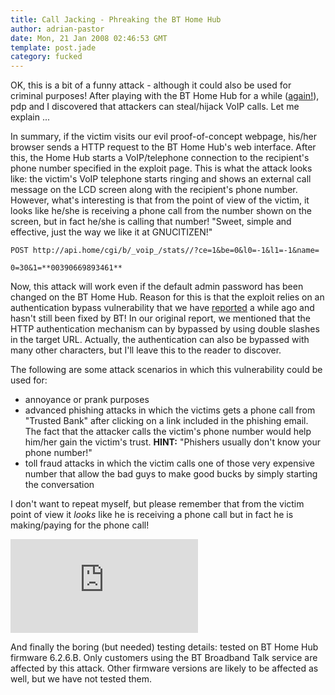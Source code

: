 ```yaml
---
title: Call Jacking - Phreaking the BT Home Hub
author: adrian-pastor
date: Mon, 21 Jan 2008 02:46:53 GMT
template: post.jade
category: fucked
---
```


OK, this is a bit of a funny attack - although it could also be used for criminal purposes! After playing with the BT Home Hub for a while ([again!](http://www.google.com/search?q=site%3Agnucitizen.org+bt+home+hub)), pdp and I discovered that attackers can steal/hijack VoIP calls. Let me explain ...

In summary, if the victim visits our evil proof-of-concept webpage, his/her browser sends a HTTP request to the BT Home Hub's web interface. After this, the Home Hub starts a VoIP/telephone connection to the recipient's phone number specified in the exploit page. This is what the attack looks like: the victim's VoIP telephone starts ringing and shows an external call message on the LCD screen along with the recipient's phone number. However, what's interesting is that from the point of view of the victim, it looks like he/she is receiving a phone call from the number shown on the screen, but in fact he/she is calling that number! "Sweet, simple and effective, just the way we like it at GNUCITIZEN!"

    POST http://api.home/cgi/b/_voip_/stats//?ce=1&be=0&l0=-1&l1=-1&name=

    0=30&1=**00390669893461**

Now, this attack will work even if the default admin password has been changed on the BT Home Hub. Reason for this is that the exploit relies on an authentication bypass vulnerability that we have [reported](/blog/bt-home-flub-pwnin-the-bt-home-hub-4) a while ago and hasn't still been fixed by BT! In our original report, we mentioned that the HTTP authentication mechanism can by bypassed by using double slashes in the target URL. Actually, the authentication can also be bypassed with many other characters, but I'll leave this to the reader to discover.

The following are some attack scenarios in which this vulnerability could be used for:

* annoyance or prank purposes
* advanced phishing attacks in which the victims gets a phone call from "Trusted Bank" after clicking on a link included in the phishing email. The fact that the attacker calls the victim's phone number would help him/her gain the victim's trust. **HINT:** "Phishers usually don't know your phone number!"
* toll fraud attacks in which the victim calls one of those very expensive number that allow the bad guys to make good bucks by simply starting the conversation

I don't want to repeat myself, but please remember that from the victim point of view it _looks_ like he is receiving a phone call but in fact he is making/paying for the phone call!

<iframe class="video" src="http://www.youtube.com/embed/0V0YZQWYCHI" frameborder="0" allowfullscreen></iframe>

And finally the boring (but needed) testing details: tested on BT Home Hub firmware 6.2.6.B. Only customers using the BT Broadband Talk service are affected by this attack. Other firmware versions are likely to be affected as well, but we have not tested them.
